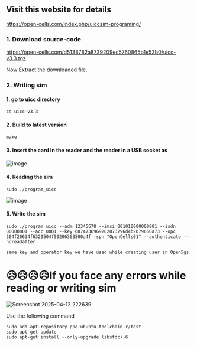 ## Visit this website for details
https://open-cells.com/index.php/uiccsim-programing/

### 1. Download source-code

https://open-cells.com/d5138782a8739209ec5760865b1e53b0/uicc-v3.3.tgz


Now Extract the downloaded file.

### 2. Writing sim

#### 1. go to uicc directory

```
cd uicc-v3.3
```

#### 2. Build to latest version

```
make

```

#### 3. Insert the card in the reader and the reader in a USB socket as

![image](https://github.com/user-attachments/assets/11b3b981-74c1-4cf1-b320-51839f879fe6)

#### 4. Reading the sim

```
sudo ./program_uicc

```

![image](https://github.com/user-attachments/assets/39ebf8cc-3136-410e-a175-b7d6a72d8c04)


#### 5. Write the sim

```
sudo ./program_uicc --adm 12345678 --imsi 001010000000001 --isdn 00000001 --acc 0001 --key 6874736969202073796d4b2079650a73 --opc 504f20634f6320504f50206363500a4f -spn "OpenCells01" --authenticate --noreadafter

same key and operator key we have used while creating user in Open5gs.
```


# 😥😥😥😥If you face any errors while reading or writing sim

![Screenshot 2025-04-12 222639](https://github.com/user-attachments/assets/a8e04d18-eea0-40bc-979b-287001489674)

Use the following command
```
sudo add-apt-repository ppa:ubuntu-toolchain-r/test
sudo apt-get update
sudo apt-get install --only-upgrade libstdc++6
```

